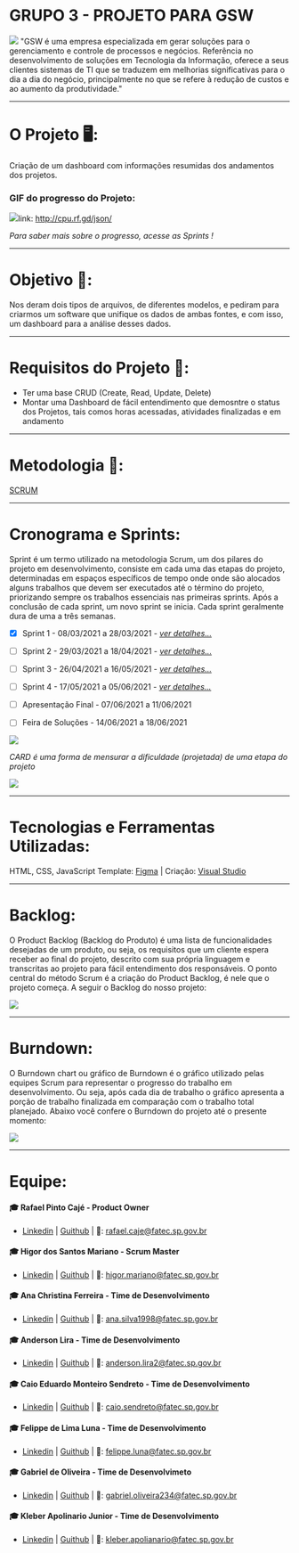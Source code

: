 # GRUPO 3 - PROJETO PARA GSW
![](https://github.com/cpusfatec/CRUD/blob/main/Imagens/GSW%20-%20Logo1.png) "GSW é uma empresa especializada em gerar soluções para o gerenciamento e controle de processos e negócios. Referência no desenvolvimento de soluções em Tecnologia da Informação, oferece a seus clientes sistemas de TI que se traduzem em melhorias significativas para o dia a dia do negócio, principalmente no que se refere à redução de custos e ao aumento da produtividade."
___________________________________________________________________________________________________________________________________________________________________________________
# O Projeto 🖥️:
Criação de um dashboard com informações resumidas dos andamentos dos projetos. 

### GIF do progresso do Projeto:

![](https://github.com/cpusfatec/CRUD/blob/main/Imagens/json(GIF%20sprint%201).gif)link: http://cpu.rf.gd/json/

_Para saber mais sobre o progresso, acesse as Sprints !_
___________________________________________________________________________________________________________________________________________________________________________________
# Objetivo 🎯:
Nos deram dois tipos de arquivos, de diferentes modelos, e pediram para criarmos um software que unifique os dados de ambas fontes, e com isso, um dashboard para a análise desses dados.
___________________________________________________________________________________________________________________________________________________________________________________
# Requisitos do Projeto 🧭:
- Ter uma base CRUD (Create, Read, Update, Delete)
- Montar uma Dashboard de fácil entendimento que demosntre o status dos Projetos, tais comos horas acessadas, atividades finalizadas e em andamento

___________________________________________________________________________________________________________________________________________________________________________________
# Metodologia 📂:
[SCRUM](https://www.desenvolvimentoagil.com.br/scrum/)

___________________________________________________________________________________________________________________________________________________________________________________
# Cronograma e Sprints:
Sprint é um termo utilizado na metodologia Scrum, um dos pilares do projeto em desenvolvimento, consiste em cada uma das etapas do projeto, determinadas em espaços específicos de tempo onde onde são alocados alguns trabalhos que devem ser executados até o término do projeto, priorizando sempre os trabalhos essenciais nas primeiras sprints. Após a conclusão de cada sprint, um novo sprint se inicia. Cada sprint geralmente dura de uma a três semanas.
- [x] Sprint 1 - 08/03/2021 a 28/03/2021 - [_ver detalhes..._](https://github.com/cpusfatec/CRUD/tree/main/SPRINT%201)
- [ ] Sprint 2 - 29/03/2021 a 18/04/2021 - [_ver detalhes..._]()
- [ ] Sprint 3 - 26/04/2021 a 16/05/2021 - [_ver detalhes..._]()
- [ ] Sprint 4 - 17/05/2021 a 05/06/2021 - [_ver detalhes..._]()
- [ ] Apresentação Final - 07/06/2021 a 11/06/2021
- [ ] Feira de Soluções - 14/06/2021 a 18/06/2021


![](https://github.com/cpusfatec/CRUD/blob/main/Imagens/Story%20Cards.jpg)

_CARD é uma forma de mensurar a dificuldade (projetada) de uma etapa do projeto_

![](https://github.com/cpusfatec/CRUD/blob/main/Imagens/linha%20do%20tempo.png)

__________________________________________________________________________________________________________________________________________________________________________________
# Tecnologias e Ferramentas Utilizadas:
HTML, CSS, JavaScript
Template: [Figma](https://www.figma.com) | Criação: [Visual Studio](https://visualstudio.microsoft.com/pt-br/downloads/)

___________________________________________________________________________________________________________________________________________________________________________________
# Backlog:
O Product Backlog (Backlog do Produto) é uma lista de funcionalidades desejadas de um produto, ou seja, os requisitos que um cliente espera receber ao final do projeto, descrito com sua própria linguagem e transcritas ao projeto para fácil entendimento dos responsáveis. O ponto central do método Scrum é a criação do Product Backlog, é nele que o projeto começa. A seguir o Backlog do nosso projeto:

![](https://github.com/cpusfatec/CRUD/blob/main/Imagens/BACKLOG%20TOTAL.png)

___________________________________________________________________________________________________________________________________________________________________________________
# Burndown: 
O Burndown chart ou gráfico de Burndown é o gráfico utilizado pelas equipes Scrum para representar o progresso do trabalho em desenvolvimento. Ou seja, após cada dia de trabalho o gráfico apresenta a porção de trabalho finalizada em comparação com o trabalho total planejado. Abaixo você confere o Burndown do projeto até o presente momento:

![](https://github.com/cpusfatec/CRUD/blob/main/Imagens/BURNDOWN%20SPRINT%201.png)

___________________________________________________________________________________________________________________________________________________________________________________
# Equipe:

#### :mortar_board: Rafael Pinto Cajé - Product Owner
- [Linkedin](https://www.linkedin.com/in/rafael-p-caje-8046826b/) | [Guithub](https://github.com/Rafael-Caje) | 📧: rafael.caje@fatec.sp.gov.br

#### :mortar_board: Higor dos Santos Mariano - Scrum Master
- [Linkedin](https://www.linkedin.com/in/higor-mariano-5587b81b8/) | [Guithub](https://github.com/Higor-SM) | 📧: higor.mariano@fatec.sp.gov.br

#### :mortar_board: Ana Christina Ferreira - Time de Desenvolvimento
- [Linkedin](https://www.linkedin.com/in/ana-christina-silva/) | [Guithub](https://github.com/AnaChristina) | 📧: ana.silva1998@fatec.sp.gov.br

#### :mortar_board: Anderson Lira - Time de Desenvolvimento
- [Linkedin](https://www.linkedin.com/in/anderson-lira-4b2a5b1b9/) | [Guithub](https://github.com/alira1984) | 📧: anderson.lira2@fatec.sp.gov.br

#### :mortar_board: Caio Eduardo Monteiro Sendreto - Time de Desenvolvimento
- [Linkedin](https://www.linkedin.com/in/caio-sendreto-0736311a2/) | [Guithub](https://github.com/Sendreto9116) | 📧: caio.sendreto@fatec.sp.gov.br

#### :mortar_board: Felippe de Lima Luna - Time de Desenvolvimento
- [Linkedin](https://www.linkedin.com/in/felippe-lima-b12418b5/) | [Guithub](https://github.com/Felippe27) | 📧: felippe.luna@fatec.sp.gov.br

#### :mortar_board: Gabriel de Oliveira - Time de Desenvolvimeto
- [Linkedin]() | [Guithub](https://github.com/gabrielg5s) | 📧: gabriel.oliveira234@fatec.sp.gov.br

#### :mortar_board: Kleber Apolinario Junior - Time de Desenvolvimento
- [Linkedin]() | [Guithub](https://github.com/Kleber61808594) | 📧: kleber.apolianario@fatec.sp.gov.br
